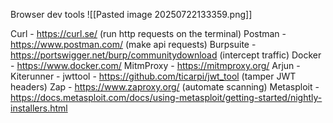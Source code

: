 Browser dev tools
![[Pasted image 20250722133359.png]]

Curl - https://curl.se/ (run http requests on the terminal)
Postman - https://www.postman.com/ (make api requests)
Burpsuite - https://portswigger.net/burp/communitydownload (intercept traffic)
Docker - https://www.docker.com/
MitmProxy - https://mitmproxy.org/
Arjun - 
Kiterunner - 
jwttool - https://github.com/ticarpi/jwt_tool (tamper JWT headers)
Zap - https://www.zaproxy.org/ (automate scanning)
Metasploit - https://docs.metasploit.com/docs/using-metasploit/getting-started/nightly-installers.html 